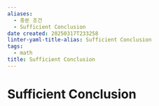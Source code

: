 ```yaml
---
aliases:
  - 충분 조건
  - Sufficient Conclusion
date created: 20250317T233258
linter-yaml-title-alias: Sufficient Conclusion
tags:
  - math
title: Sufficient Conclusion
---
```


# Sufficient Conclusion
